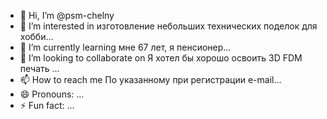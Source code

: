 - 👋 Hi, I’m @psm-chelny
- 👀 I’m interested in изготовление небольших технических поделок для хобби...
- 🌱 I’m currently learning мне 67 лет, я пенсионер...
- 💞️ I’m looking to collaborate on Я хотел бы хорошо освоить 3D FDM печать ...
- 📫 How to reach me По указанному при регистрации e-mail...
- 😄 Pronouns: ...
- ⚡ Fun fact: ...

<!---
psm-chelny/psm-chelny is a ✨ special ✨ repository because its `README.md` (this file) appears on your GitHub profile.
You can click the Preview link to take a look at your changes.
--->
